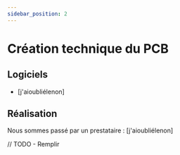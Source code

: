 ```yaml
---
sidebar_position: 2
---
```


# Création technique du PCB

## Logiciels
- [j'aioubliélenon] 


## Réalisation
Nous sommes passé par un prestataire : [j'aioubliélenon]

// TODO - Remplir 